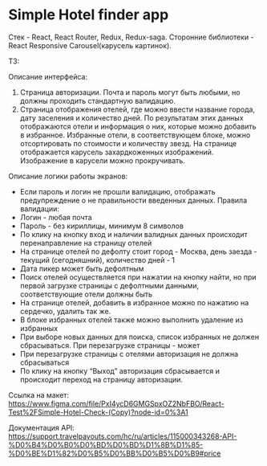 # Simple Hotel finder app

Стек - React, React Router, Redux, Redux-saga.
Сторонние библиотеки - React Responsive Carousel(карусель картинок).

ТЗ:

Описание интерфейса:

1. Страница авторизации. Почта и пароль могут быть любыми, но должны проходить стандартную валидацию.
2. Страница отображения отелей, где можно ввести название города, дату заселения и количество дней. По результатам этих данных отображаются отели и информация о них, которые можно добавить в избранное. Избранные отели, в соответствующем блоке, можно отсортировать по стоимости и количеству звезд. На странице отображается карусель захардкоженных изображений. Изображение в карусели можно прокручивать.

Описание логики работы экранов:

- Если пароль и логин не прошли валидацию, отображать предупреждение о не правильности введенных данных. Правила валидации:
- Логин - любая почта
- Пароль - без кириллицы, минимум 8 символов
- По клику на кнопку вход и наличии валидных данных происходит перенаправление на страницу отелей
- На странице отелей по дефолту стоит город - Москва, день заезда - текущий (сегодняшний), количество дней - 1
- Дата пикер может быть дефолтным
- Поиск отелей осуществляется при нажатии на кнопку найти, но при первой загрузке страницы с дефолтными данными,        соответствующие отели должны быть
- На странице отелей, добавить в избранное можно по нажатию на сердечко, удалить так же. 
- В блоке избранных отелей также можно выполнить удаление из избранных
- При выборе новых данных для поиска, список избранных не должен сбрасываться. При перезагрузке страницы - может
- При перезагрузке страницы с отелями авторизация не должна сбрасываться
- По клику на кнопку “Выход” авторизация сбрасывается и происходит переход на страницу авторизации.

Ссылка на макет:
https://www.figma.com/file/PxI4ycD6GMGSpxOZ2NbFBO/React-Test%2FSimple-Hotel-Check-(Copy)?node-id=0%3A1

Документация API:
https://support.travelpayouts.com/hc/ru/articles/115000343268-API-%D0%B4%D0%B0%D0%BD%D0%BD%D1%8B%D1%85-%D0%BE%D1%82%D0%B5%D0%BB%D0%B5%D0%B9#price


